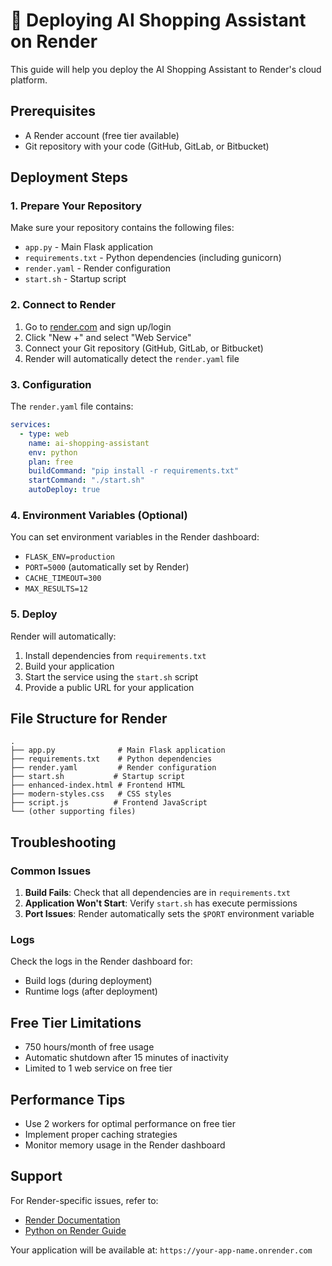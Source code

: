 # 🚀 Deploying AI Shopping Assistant on Render

This guide will help you deploy the AI Shopping Assistant to Render's cloud platform.

## Prerequisites

- A Render account (free tier available)
- Git repository with your code (GitHub, GitLab, or Bitbucket)

## Deployment Steps

### 1. Prepare Your Repository

Make sure your repository contains the following files:
- `app.py` - Main Flask application
- `requirements.txt` - Python dependencies (including gunicorn)
- `render.yaml` - Render configuration
- `start.sh` - Startup script

### 2. Connect to Render

1. Go to [render.com](https://render.com) and sign up/login
2. Click "New +" and select "Web Service"
3. Connect your Git repository (GitHub, GitLab, or Bitbucket)
4. Render will automatically detect the `render.yaml` file

### 3. Configuration

The `render.yaml` file contains:
```yaml
services:
  - type: web
    name: ai-shopping-assistant
    env: python
    plan: free
    buildCommand: "pip install -r requirements.txt"
    startCommand: "./start.sh"
    autoDeploy: true
```

### 4. Environment Variables (Optional)

You can set environment variables in the Render dashboard:
- `FLASK_ENV=production`
- `PORT=5000` (automatically set by Render)
- `CACHE_TIMEOUT=300`
- `MAX_RESULTS=12`

### 5. Deploy

Render will automatically:
1. Install dependencies from `requirements.txt`
2. Build your application
3. Start the service using the `start.sh` script
4. Provide a public URL for your application

## File Structure for Render

```
.
├── app.py              # Main Flask application
├── requirements.txt    # Python dependencies
├── render.yaml         # Render configuration
├── start.sh           # Startup script
├── enhanced-index.html # Frontend HTML
├── modern-styles.css   # CSS styles
├── script.js          # Frontend JavaScript
└── (other supporting files)
```

## Troubleshooting

### Common Issues

1. **Build Fails**: Check that all dependencies are in `requirements.txt`
2. **Application Won't Start**: Verify `start.sh` has execute permissions
3. **Port Issues**: Render automatically sets the `$PORT` environment variable

### Logs

Check the logs in the Render dashboard for:
- Build logs (during deployment)
- Runtime logs (after deployment)

## Free Tier Limitations

- 750 hours/month of free usage
- Automatic shutdown after 15 minutes of inactivity
- Limited to 1 web service on free tier

## Performance Tips

- Use 2 workers for optimal performance on free tier
- Implement proper caching strategies
- Monitor memory usage in the Render dashboard

## Support

For Render-specific issues, refer to:
- [Render Documentation](https://render.com/docs)
- [Python on Render Guide](https://render.com/docs/deploy-python)

Your application will be available at: `https://your-app-name.onrender.com`
